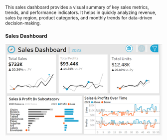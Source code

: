 This sales dashboard provides a visual summary of key sales metrics, trends, and performance indicators. It helps in quickly analyzing revenue, sales by region, product categories, and monthly trends for data-driven decision-making.


###  Sales Dashboard

![Sales Dashboard](https://github.com/sidhu7777/Data_Analyst_Intern-Day2/blob/main/Images_Folder/Sales_dashboard%20-%20Copy.PNG)

